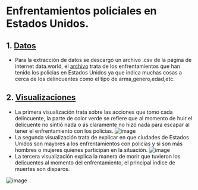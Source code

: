 # Enfrentamientos policiales en Estados Unidos.
## 1. [Datos](Datos)
- Para la extracción de datos se descargó un archivo .csv de la página de internet data.world, el [archivo](Datos/fatal-police-shootings-data.csv) trata de los enfrentamientos que han tenido los policias en Estados Unidos ya que indica muchas cosas a cerca de los delincuentes como el tipo de arma,genero,edad,etc.

## 2. [Visualizaciones](Visualizaciones)
- La primera visualización trata sobre las acciones que tomo cada delincuente, la parte de color verde se refiere que al momento de huir el delicuente no sintió nada o ás claramente no hizó nada para escapar al tener el enfrentamiento con los policias. 
 ![image](https://user-images.githubusercontent.com/66235614/111672006-81371d00-87e7-11eb-83aa-05d477cba16e.png)
- La segunda visualización trata de explicar en que ciudades de Estados Unidos son mayores a los enfrentamientos con policias y si son más hombres o mujeres quienes participan en la situación.
![image](https://user-images.githubusercontent.com/66235614/111672801-526d7680-87e8-11eb-9095-b9b50223e3d3.png)
- La tercera visualización explica la manera de morir que tuvieron los delicuentes al momento del enfrentamiento, el principal índice de muertes son disparos.

![image](https://user-images.githubusercontent.com/66235614/111673703-3dddae00-87e9-11eb-9efb-de09130c31c1.png)




